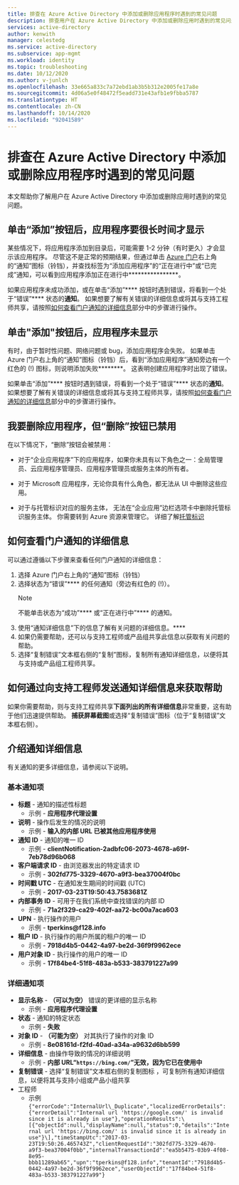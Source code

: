 ```yaml
---
title: 排查在 Azure Active Directory 中添加或删除应用程序时遇到的常见问题
description: 排查用户在 Azure Active Directory 中添加或删除应用时遇到的常见问题。
services: active-directory
author: kenwith
manager: celestedg
ms.service: active-directory
ms.subservice: app-mgmt
ms.workload: identity
ms.topic: troubleshooting
ms.date: 10/12/2020
ms.author: v-junlch
ms.openlocfilehash: 33e665a833c7a72ebd1ab3b5b312e2005fe17a8e
ms.sourcegitcommit: 4d06a5e0f48472f5eadd731e43afb1e9fbba5787
ms.translationtype: HT
ms.contentlocale: zh-CN
ms.lasthandoff: 10/14/2020
ms.locfileid: "92041589"
---
```

# <a name="troubleshoot-common-problem-adding-or-removing-an-application-to-azure-active-directory"></a>排查在 Azure Active Directory 中添加或删除应用程序时遇到的常见问题
本文帮助你了解用户在 Azure Active Directory 中添加或删除应用时遇到的常见问题。

## <a name="i-clicked-the-add-button-and-my-application-took-a-long-time-to-appear"></a>单击“添加”按钮后，应用程序要很长时间才显示
某些情况下，将应用程序添加到目录后，可能需要 1-2 分钟（有时更久）才会显示该应用程序。 尽管这不是正常的预期结果，但通过单击 [Azure 门户](https://portal.azure.cn/)右上角的“通知”图标（铃铛），并查找标签为“添加应用程序”的“正在进行中”或“已完成”通知，可以看到应用程序添加正在进行中****************。

如果应用程序未成功添加，或在单击“添加”**** 按钮时遇到错误，将看到一个处于“错误”**** 状态的**通知**。 如果想要了解有关错误的详细信息或将其与支持工程师共享，请按照[如何查看门户通知的详细信息](#how-to-see-the-details-of-a-portal-notification)部分中的步骤进行操作。

## <a name="i-clicked-the-add-button-and-my-application-didnt-appear"></a>单击"添加"按钮后，应用程序未显示
有时，由于暂时性问题、网络问题或 bug，添加应用程序会失败。 如果单击 Azure 门户右上角的“通知”图标（铃铛）后，看到“添加应用程序”通知旁边有一个红色的 (!) 图标，则说明添加失败********。 这表明创建应用程序时出现了错误。

如果单击“添加”**** 按钮时遇到错误，将看到一个处于“错误”**** 状态的**通知**。 如果想要了解有关错误的详细信息或将其与支持工程师共享，请按照[如何查看门户通知的详细信息](#how-to-see-the-details-of-a-portal-notification)部分中的步骤进行操作。

## <a name="i-want-to-delete-an-application-but-the-delete-button-is-disabled"></a>我要删除应用程序，但“删除”按钮已禁用

在以下情况下，“删除”按钮会被禁用：

- 对于“企业应用程序”下的应用程序，如果你未具有以下角色之一：全局管理员、云应用程序管理员、应用程序管理员或服务主体的所有者。

- 对于 Microsoft 应用程序，无论你具有什么角色，都无法从 UI 中删除这些应用。

- 对于与托管标识对应的服务主体， 无法在“企业应用”边栏选项卡中删除托管标识服务主体。 你需要转到 Azure 资源来管理它。 详细了解[托管标识](/active-directory/managed-identities-azure-resources/overview)

## <a name="how-to-see-the-details-of-a-portal-notification"></a>如何查看门户通知的详细信息
可以通过遵循以下步骤来查看任何门户通知的详细信息：
1.  选择 Azure 门户右上角的“通知”图标（铃铛）
2.  选择状态为“错误”**** 的任何通知（旁边有红色的 (!)）。
    >[!NOTE]
    >不能单击状态为“成功”**** 或“正在进行中”**** 的通知。
4.  使用“通知详细信息”下的信息了解有关问题的详细信息。****
5.  如果仍需要帮助，还可以与支持工程师或产品组共享此信息以获取有关问题的帮助。
6.  选择“复制错误”文本框右侧的“复制”图标，复制所有通知详细信息，以便将其与支持或产品组工程师共享。

## <a name="how-to-get-help-by-sending-notification-details-to-a-support-engineer"></a>如何通过向支持工程师发送通知详细信息来获取帮助
如果你需要帮助，则与支持工程师共享**下面列出的所有详细信息**非常重要，这有助于他们迅速提供帮助。 **捕获屏幕截图**或选择“复制错误”图标（位于“复制错误”文本框右侧）。

## <a name="notification-details-explained"></a>介绍通知详细信息
有关通知的更多详细信息，请参阅以下说明。

### <a name="essential-notification-items"></a>基本通知项
- **标题** - 通知的描述性标题
  * 示例 - **应用程序代理设置**
- **说明** - 操作后发生的情况的说明
  -   示例 - **输入的内部 URL 已被其他应用程序使用**
- **通知 ID** - 通知的唯一 ID
  -   示例 - **clientNotification-2adbfc06-2073-4678-a69f-7eb78d96b068**
- **客户端请求 ID** - 由浏览器发出的特定请求 ID
  -   示例 - **302fd775-3329-4670-a9f3-bea37004f0bc**
- **时间戳 UTC** - 在通知发生期间的时间戳 (UTC)
  -   示例 - **2017-03-23T19:50:43.7583681Z**
- **内部事务 ID** - 可用于在我们系统中查找错误的内部 ID
  -   示例 - **71a2f329-ca29-402f-aa72-bc00a7aca603**
- **UPN** - 执行操作的用户
  -   示例 - **tperkins\@f128.info**
- **租户 ID** - 执行操作的用户所属的租户的唯一 ID
  -   示例 - **7918d4b5-0442-4a97-be2d-36f9f9962ece**
- **用户对象 ID** - 执行操作的用户的唯一 ID
  -   示例 - **17f84be4-51f8-483a-b533-383791227a99**

### <a name="detailed-notification-items"></a>详细通知项
-   **显示名称** -  **（可以为空）** 错误的更详细的显示名称
    -   示例 - **应用程序代理设置**
-   **状态** - 通知的特定状态
    -   示例 - **失败**
-   **对象 ID** -  **（可能为空）** 对其执行了操作的对象 ID
    -   示例 - **8e08161d-f2fd-40ad-a34a-a9632d6bb599**
-   **详细信息** - 由操作导致的情况的详细说明
    -   示例 - **内部 URL“`https://bing.com/`”无效，因为它已在使用中**
-   **复制错误** - 选择“复制错误”文本框右侧的复制图标 ，可复制所有通知详细信息，以便将其与支持小组或产品小组共享 
-   工程师
    -   示例 ```{"errorCode":"InternalUrl\_Duplicate","localizedErrorDetails":{"errorDetail":"Internal url 'https://google.com/' is invalid since it is already in use"},"operationResults":\[{"objectId":null,"displayName":null,"status":0,"details":"Internal url 'https://bing.com/' is invalid since it is already in use"}\],"timeStampUtc":"2017-03-23T19:50:26.465743Z","clientRequestId":"302fd775-3329-4670-a9f3-bea37004f0bb","internalTransactionId":"ea5b5475-03b9-4f08-8e95-bbb11289ab65","upn":"tperkins@f128.info","tenantId":"7918d4b5-0442-4a97-be2d-36f9f9962ece","userObjectId":"17f84be4-51f8-483a-b533-383791227a99"}```

